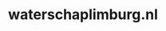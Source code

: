 ---
layout: post
title:  "waterschaplimburg.nl"
internal_url:  "/data/waterschaplimburg.nl.html"
categories: dutchgov
---